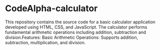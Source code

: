 # CodeAlpha-calculator
This repository contains the source code for a basic calculator application developed using HTML, CSS, and JavaScript. The calculator performs fundamental arithmetic operations including addition, subtraction and division.Features: Basic Arithmetic Operations: Supports addition, subtraction, multiplication, and division. 
